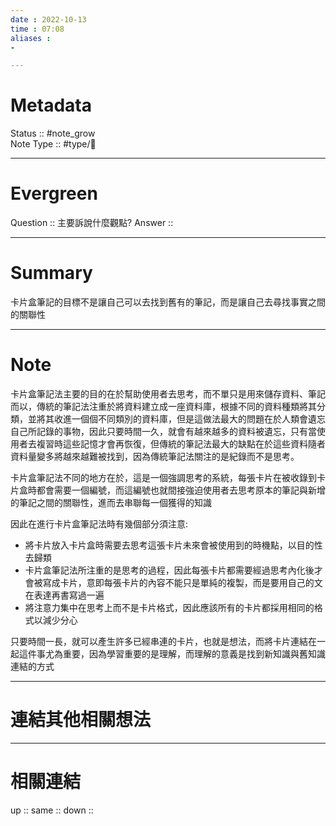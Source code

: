 ```yaml
---
date : 2022-10-13
time : 07:08
aliases :
- 

---
```


# Metadata
Status :: #note_grow <br>
Note Type :: #type/📘 <br>

---
# Evergreen
Question :: 主要訴說什麼觀點?
Answer :: 


---

# Summary
卡片盒筆記的目標不是讓自己可以去找到舊有的筆記，而是讓自己去尋找事實之間的關聯性

---

# Note
卡片盒筆記法主要的目的在於幫助使用者去思考，而不單只是用來儲存資料、筆記而以，傳統的筆記法注重於將資料建立成一座資料庫，根據不同的資料種類將其分類，並將其收進一個個不同類別的資料庫，但是這做法最大的問題在於人類會遺忘自己所記錄的事物，因此只要時間一久，就會有越來越多的資料被遺忘，只有當使用者去複習時這些記憶才會再恢復，但傳統的筆記法最大的缺點在於這些資料隨者資料量變多將越來越難被找到，因為傳統筆記法關注的是紀錄而不是思考。

卡片盒筆記法不同的地方在於，這是一個強調思考的系統，每張卡片在被收錄到卡片盒時都會需要一個編號，而這編號也就間接強迫使用者去思考原本的筆記與新增的筆記之間的關聯性，進而去串聯每一個獲得的知識

因此在進行卡片盒筆記法時有幾個部分須注意: 
- 將卡片放入卡片盒時需要去思考這張卡片未來會被使用到的時機點，以目的性去歸類
- 卡片盒筆記法所注重的是思考的過程，因此每張卡片都需要經過思考內化後才會被寫成卡片，意即每張卡片的內容不能只是單純的複製，而是要用自己的文在表達再書寫過一遍
- 將注意力集中在思考上而不是卡片格式，因此應該所有的卡片都採用相同的格式以減少分心

只要時間一長，就可以產生許多已經串連的卡片，也就是想法，而將卡片連結在一起這件事尤為重要，因為學習重要的是理解，而理解的意義是找到新知識與舊知識連結的方式

---

# 連結其他相關想法


---

# 相關連結
up :: 
same :: 
down :: 


